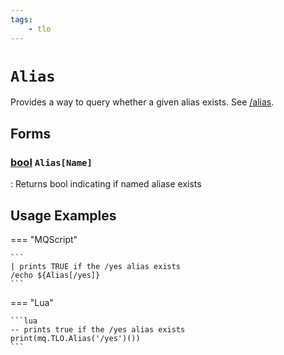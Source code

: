```yaml
---
tags:
    - tlo
---
```

# `Alias`

Provides a way to query whether a given alias exists. See [/alias](../commands/alias.md).

## Forms

### [bool][bool] `Alias[Name]`

:   Returns bool indicating if named aliase exists



## Usage Examples

=== "MQScript"

    ```
    | prints TRUE if the /yes alias exists
    /echo ${Alias[/yes]}
    ```

=== "Lua"

    ```lua
    -- prints true if the /yes alias exists
    print(mq.TLO.Alias('/yes')())
    ```
[bool]: ../data-types/datatype-bool.md